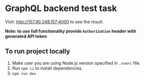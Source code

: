 # GraphQL backend test task

Visit: <http://157.90.248.157:4000> to see the result.

**Note: to use full functionality provide `Authorization` header with generated API token**

## To run project locally

1. Make user you are using Node.js version specified in `.nvmrc` file.
1. Run `npm ci` to install dependencies.
1. `npm run dev`
